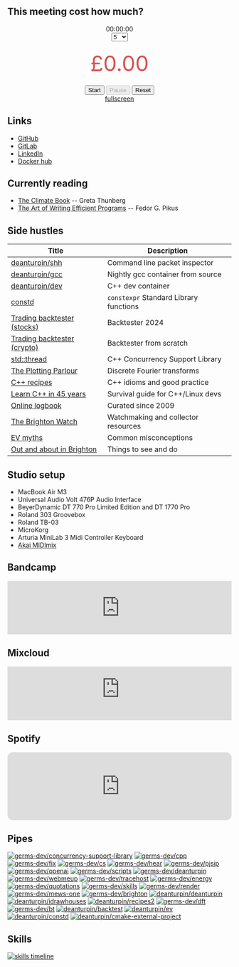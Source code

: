 
## This meeting cost how much?

<div class="timer-container" style="text-align: center;">
    <div id="elapsed">00:00:00</div>
    <select id="participants">
        <option value="2">2</option>
        <option value="3">3</option>
        <option value="4">4</option>
        <option value="5" selected>5</option>
        <option value="10">10</option>
        <option value="20">20</option>
        <option value="50">50</option>
    </select>
    <div id="cost" style="font-size: 48px; margin: 20px 0; color: #d9534f;">£0.00</div> <div class="controls">
        <button id="startBtn">Start</button>
        <button id="pauseBtn" disabled>Pause</button>
        <button id="resetBtn">Reset</button>
    </div>
    <div>
    <a href="https://deanturpin.github.io/cost" target="_blank">fullscreen</a>
    </div>
</div>
<script>
    let timer = null;
    let elapsedMilliseconds = 0;
    let isRunning = false;

    // Cost calculation
    const workDaysPerYear = 225; // not every day is a work day
    const secondsPerDay = 8 * 60 * 60; // not every hour is a work hour
    const averageSalary = 40000; // average of a range of junior to senior developers
    const chargedAtMultiplier = 2; // charged out at a higher rate of course
    const salaryPerMillisecond = averageSalary * chargedAtMultiplier / (workDaysPerYear * secondsPerDay * 1000); // Average salary per millisecond for one participant

    const costDisplay = document.getElementById('cost');
    const elapsedDisplay = document.getElementById('elapsed');
    const participantsSelect = document.getElementById('participants');
    const startBtn = document.getElementById('startBtn');
    const pauseBtn = document.getElementById('pauseBtn');
    const resetBtn = document.getElementById('resetBtn');

    function calculateCost() {
        const participants = parseInt(participantsSelect.value);
        return elapsedMilliseconds * salaryPerMillisecond * participants; // Convert to thousands
    }

    function formatTime(milliseconds) {
        const totalSeconds = Math.floor(milliseconds / 1000);
        const hours = String(Math.floor(totalSeconds / 3600)).padStart(2, '0');
        const minutes = String(Math.floor((totalSeconds % 3600) / 60)).padStart(2, '0');
        const seconds = String(totalSeconds % 60).padStart(2, '0');
        return `${hours}:${minutes}:${seconds}`;
    }

    function updateDisplay() {
        const cost = calculateCost();
        costDisplay.textContent = `£${cost.toFixed(2)}`;
        elapsedDisplay.textContent = `${formatTime(elapsedMilliseconds)}`;
    }

    function startTimer() {
        if (!isRunning) {
            isRunning = true;
            startBtn.disabled = true;
            pauseBtn.disabled = false;
            timer = setInterval(() => {
                elapsedMilliseconds += 1000; // Update every 100 ms
                updateDisplay();
            }, 1000);
        }
    }

    function pauseTimer() {
        if (isRunning) {
            isRunning = false;
            startBtn.disabled = false;
            pauseBtn.disabled = true;
            clearInterval(timer);
        }
    }

    function resetTimer() {
        isRunning = false;
        clearInterval(timer);
        elapsedMilliseconds = 0;
        updateDisplay();
        startBtn.disabled = false;
        pauseBtn.disabled = true;
    }

    // Event Listeners
    startBtn.addEventListener('click', startTimer);
    pauseBtn.addEventListener('click', pauseTimer);
    resetBtn.addEventListener('click', resetTimer);
    participantsSelect.addEventListener('change', updateDisplay);

    // Initialize display
    updateDisplay();

    // Start on page load
    window.addEventListener('load', startTimer);
</script>

## Links

- [GitHub](https://github.com/deanturpin)
- [GitLab](https://gitlab.com/deanturpin)
- [LinkedIn](https://www.linkedin.com/in/deanturpin)
- [Docker hub](https://hub.docker.com/u/deanturpin)

## Currently reading

- [The Climate Book](https://www.amazon.co.uk/gp/product/0241547474/) -- Greta Thunberg
- [The Art of Writing Efficient Programs](https://www.amazon.co.uk/Art-Writing-Efficient-Programs-optimizations/dp/1800208111/) -- Fedor G. Pikus

## Side hustles

| Title | Description |
|-|-|
| [deanturpin/shh](https://hub.docker.com/r/deanturpin/shh) | Command line packet inspector |
| [deanturpin/gcc](https://hub.docker.com/r/deanturpin/gcc) | Nightly gcc container from source |
| [deanturpin/dev](https://hub.docker.com/r/deanturpin/dev) | C++ dev container |
| [constd](https://deanturpin.gitlab.io/constd/) | `constexpr` Standard Library functions |
| [Trading backtester (stocks)](https://deanturpin.gitlab.io/backtest/) | Backtester 2024 |
| [Trading backtester (crypto)](https://cpp.run/) | Backtester from scratch |
| [std::thread](https://germs-dev.gitlab.io/concurrency-support-library/) | C++ Concurrency Support Library |
| [The Plotting Parlour](https://germs-dev.gitlab.io/dft/) | Discrete Fourier transforms |
| [C++ recipes](https://germs-dev.gitlab.io/cpp/) | C++ idioms and good practice |
| [Learn C++ in 45 years](https://germs-dev.gitlab.io/cs/) | Survival guide for C++/Linux devs |
| [Online logbook](https://germs.dev/) | Curated since 2009 |
| [The Brighton Watch](https://superdean.com/) | Watchmaking and collector resources |
| [EV myths](https://turpin.dev/ev/) | Common misconceptions |
| [Out and about in Brighton](https://turpin.dev/brighton/) | Things to see and do |

## Studio setup

- MacBook Air M3
- Universal Audio Volt 476P Audio Interface
- BeyerDynamic DT 770 Pro Limited Edition and DT 1770 Pro
- Roland 303 Groovebox
- Roland TB-03
- MicroKorg
- Arturia MiniLab 3 Midi Controller Keyboard
- [Akai MIDImix](https://www.akaipro.com/midimix)

## Bandcamp

<iframe style="border: 0; width: 100%; height: 120px;" src="https://bandcamp.com/EmbeddedPlayer/track=1491515808/size=large/bgcol=333333/linkcol=ffffff/tracklist=false/artwork=small/transparent=true/" seamless><a href="https://deanturbeaux.bandcamp.com/track/made-in-black-featuring-phil-mills">Made in Black featuring Phil Mills by Dean Turbeaux</a></iframe>

## Mixcloud

<iframe width="100%" height="120" src="https://player-widget.mixcloud.com/widget/iframe/?hide_cover=1&feed=%2Fdeanturbeaux%2Fslow-horses-1%2F" frameborder="0" ></iframe>

## Spotify

<iframe style="border-radius:12px" src="https://open.spotify.com/embed/playlist/0bBjdf7r1fKPR0178P5rmM?utm_source=generator&theme=0" width="100%" height="152" frameBorder="0" allowfullscreen="" allow="autoplay; clipboard-write; encrypted-media; fullscreen; picture-in-picture" loading="lazy"></iframe>

## Pipes

[![germs-dev/concurrency-support-library](https://gitlab.com/germs-dev/concurrency-support-library/badges/main/pipeline.svg)](https://gitlab.com/germs-dev/concurrency-support-library/-/pipelines) 
[![germs-dev/cpp](https://gitlab.com/germs-dev/cpp/badges/main/pipeline.svg)](https://gitlab.com/germs-dev/cpp/-/pipelines) 
[![germs-dev/fix](https://gitlab.com/germs-dev/fix/badges/main/pipeline.svg)](https://gitlab.com/germs-dev/fix/-/pipelines) 
[![germs-dev/cs](https://gitlab.com/germs-dev/cs/badges/main/pipeline.svg)](https://gitlab.com/germs-dev/cs/-/pipelines) 
[![germs-dev/hear](https://gitlab.com/germs-dev/hear/badges/main/pipeline.svg)](https://gitlab.com/germs-dev/hear/-/pipelines) 
[![germs-dev/pjsip](https://gitlab.com/germs-dev/pjsip/badges/main/pipeline.svg)](https://gitlab.com/germs-dev/pjsip/-/pipelines) 
[![germs-dev/openai](https://gitlab.com/germs-dev/openai/badges/main/pipeline.svg)](https://gitlab.com/germs-dev/openai/-/pipelines) 
[![germs-dev/scripts](https://gitlab.com/germs-dev/scripts/badges/main/pipeline.svg)](https://gitlab.com/germs-dev/scripts/-/pipelines) 
[![germs-dev/deanturpin](https://gitlab.com/germs-dev/deanturpin/badges/main/pipeline.svg)](https://gitlab.com/germs-dev/deanturpin/-/pipelines) 
[![germs-dev/webmeup](https://gitlab.com/germs-dev/webmeup/badges/main/pipeline.svg)](https://gitlab.com/germs-dev/webmeup/-/pipelines) 
[![germs-dev/tracehost](https://gitlab.com/germs-dev/tracehost/badges/main/pipeline.svg)](https://gitlab.com/germs-dev/tracehost/-/pipelines) 
[![germs-dev/energy](https://gitlab.com/germs-dev/energy/badges/main/pipeline.svg)](https://gitlab.com/germs-dev/energy/-/pipelines) 
[![germs-dev/quotations](https://gitlab.com/germs-dev/quotations/badges/main/pipeline.svg)](https://gitlab.com/germs-dev/quotations/-/pipelines) 
[![germs-dev/skills](https://gitlab.com/germs-dev/skills/badges/main/pipeline.svg)](https://gitlab.com/germs-dev/skills/-/pipelines) 
[![germs-dev/render](https://gitlab.com/germs-dev/render/badges/main/pipeline.svg)](https://gitlab.com/germs-dev/render/-/pipelines) 
[![germs-dev/mews-one](https://gitlab.com/germs-dev/mews-one/badges/main/pipeline.svg)](https://gitlab.com/germs-dev/mews-one/-/pipelines) 
[![germs-dev/brighton](https://gitlab.com/germs-dev/brighton/badges/main/pipeline.svg)](https://gitlab.com/germs-dev/brighton/-/pipelines) 
[![deanturpin/deanturpin](https://gitlab.com/deanturpin/deanturpin/badges/main/pipeline.svg)](https://gitlab.com/deanturpin/deanturpin/-/pipelines) 
[![deanturpin/idrawhouses](https://gitlab.com/deanturpin/idrawhouses/badges/main/pipeline.svg)](https://gitlab.com/deanturpin/idrawhouses/-/pipelines) 
[![deanturpin/recipes2](https://gitlab.com/deanturpin/recipes2/badges/main/pipeline.svg)](https://gitlab.com/deanturpin/recipes2/-/pipelines) 
[![germs-dev/dft](https://gitlab.com/germs-dev/dft/badges/main/pipeline.svg)](https://gitlab.com/germs-dev/dft/-/pipelines) 
[![germs-dev/bt](https://gitlab.com/germs-dev/bt/badges/main/pipeline.svg)](https://gitlab.com/germs-dev/bt/-/pipelines) 
[![deanturpin/backtest](https://gitlab.com/deanturpin/backtest/badges/main/pipeline.svg)](https://gitlab.com/deanturpin/backtest/-/pipelines) 
[![deanturpin/ev](https://gitlab.com/deanturpin/ev/badges/main/pipeline.svg)](https://gitlab.com/deanturpin/ev/-/pipelines) 
[![deanturpin/constd](https://gitlab.com/deanturpin/constd/badges/main/pipeline.svg)](https://gitlab.com/deanturpin/constd/-/pipelines) 
[![deanturpin/cmake-external-project](https://gitlab.com/deanturpin/cmake-external-project/badges/main/pipeline.svg)](https://gitlab.com/deanturpin/cmake-external-project/-/pipelines) 

## Skills

[![skills timeline](https://skills.turpin.dev/skills.png)](https://skills.turpin.dev/skills.png)
